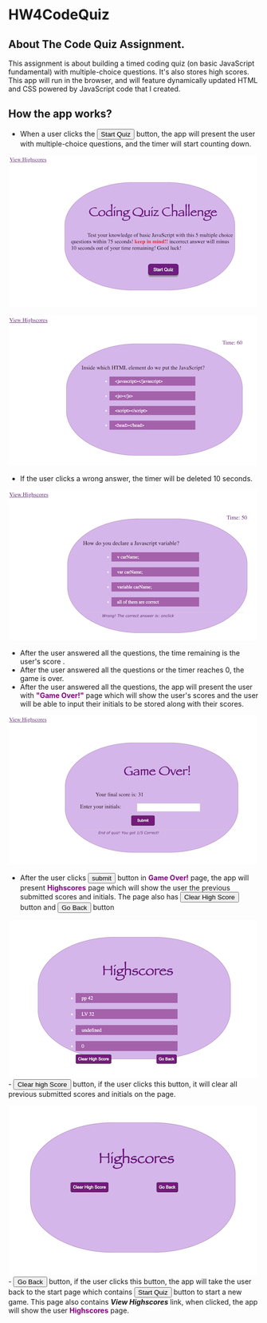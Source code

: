 # HW4CodeQuiz
## About The Code Quiz Assignment.
This assignment is about building a timed coding quiz  (on basic JavaScript fundamental) with multiple-choice questions. It's also stores high scores. This app will run in the browser, and will feature dynamically updated HTML and CSS powered by JavaScript code that I created. 
## How the app works?
* When a user clicks the <button>Start Quiz</button> button, the app will present the user with multiple-choice questions, and the timer will start counting down.

<img src= "./images/start.png"><br>

<img src= "./images/question.png"><br>
* If the user clicks a wrong answer, the timer will be deleted 10 seconds.

<img src= "./images/wrong answer.png"><br>
* After the user answered all the questions, the time remaining is the user's score .
* After the user answered all the questions or the timer reaches 0, the game is over.
* After the user answered all the questions, the app will present the user with <strong style="color: purple;">"Game Over!"</strong> page which will show the user's scores and the user will be able to input their initials to be stored along with their scores.

<img src= "./images/gameOver.png"><br>
* After the user clicks <button>submit</button> button in <strong style="color: purple;">Game Over!</strong> page, the app will present <strong style="color: purple;">Highscores</strong> page which will show the user the previous submitted scores and initials. The page also has <button>Clear High Score </button>button and <button>Go Back</button> button

<img src= "./images/highscores.png"><br>
          - <button>Clear high Score</button> button, if the user clicks this button, it will clear all previous submitted scores and initials on the page. 

<img src="./images/clearScores.png"><br>
          - <button>Go Back</button> button, if the user clicks this button, the app will take the user back to the start page which contains <button>Start Quiz</button> button to start a new game. This page also contains ***View Highscores*** link, when clicked, the app will show the user <strong style="color: purple;">Highscores</strong> page.